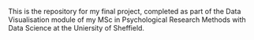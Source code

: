 This is the repository for my final project, completed as part of the Data Visualisation module of my MSc in Psychological Research Methods with Data Science at the Uniersity of Sheffield.

